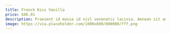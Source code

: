 ```yaml
---
title: French Kiss Vanilla
price: $46.01
description: Praesent id massa id nisl venenatis lacinia. Aenean sit amet justo. Morbi ut odio.
image: https://via.placeholder.com/1000x600/000000/fff.png
---
```

